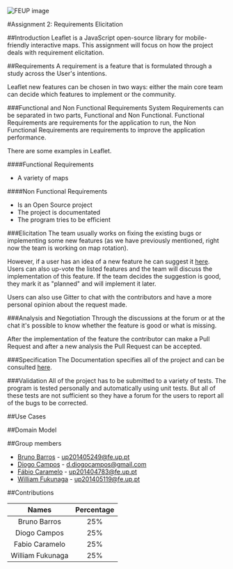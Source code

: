 ![FEUP image](https://sigarra.up.pt/feup/pt/WEB_GESSI_DOCS.download_file?p_name=F-370784536/logo_cores_oficiais.jpg)

#Assignment 2: Requirements Elicitation

##Introduction
Leaflet is a JavaScript open-source library for mobile-friendly interactive maps.
This assignment will focus on how the project deals with requirement elicitation.

##Requirements
A requirement is a feature that is formulated through a study across the User's intentions.

Leaflet new features can be chosen in two ways: either the main core team can decide which features to implement or the community.

###Functional and Non Functional Requirements
System Requirements can be separated in two parts, Functional and Non Functional. Functional Requirements are requirements for the application to run, the Non Functional Requirements are requirements to improve the application performance.

There are some examples in Leaflet.

####Functional Requirements
*   A variety of maps

####Non Functional Requirements  
*   Is an Open Source project
*   The project is documentated
*   The program tries to be efficient

###Elicitation
The team usually works on fixing the existing bugs or implementing some new features (as we have previously mentioned, right now the team is working on map rotation).

However, if a user has an idea of a new feature he can suggest it  [here](https://leaflet.uservoice.com/forums/150880-ideas-and-suggestions-for-leaflet). Users can also up-vote the listed features and the team will discuss the implementation of this feature. If the team decides the suggestion is good, they mark it as "planned" and will implement it later.

Users can also use Gitter to chat with the contributors and have a more personal opinion about the request made.

###Analysis and Negotiation
Through the discussions at the forum or at the chat it's possible to know whether the feature is good or what is missing.

After the implementation of the feature the contributor can make a Pull Request and after a new analysis the Pull Request can be accepted.

###Specification
The Documentation specifies all of the project and can be consulted [here](http://leafletjs.com/reference.html).

###Validation
All of the project has to be submitted to a variety of tests. The program is tested personally and automatically using unit tests. But all of these tests are not sufficient so they have a forum for the users to report all of the bugs to be corrected.

##Use Cases

##Domain Model


##Group members
*   [Bruno Barros](https://github.com/BrunoBarros21) - up201405249@fe.up.pt
*   [Diogo Campos](https://github.com/DiogoMCampos) - d.diogocampos@gmail.com
*   [Fábio Caramelo](https://github.com/Caramelo18) - up201404783@fe.up.pt
*   [William Fukunaga](https://github.com/williamnf) - up201405119@fe.up.pt

##Contributions

|       **Names**   | **Percentage** |
|:----------------:	|:------------:	|
| Bruno Barros     	|      25%     	|
| Diogo Campos     	|      25%     	|
| Fabio Caramelo   	|      25%     	|
| William Fukunaga 	|      25%     	|
